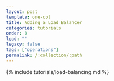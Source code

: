 ```yaml
---
layout: post
template: one-col
title: Adding a Load Balancer
categories: tutorials
order: 8
lead: ""
legacy: false
tags: ["operations"]
permalink: /:collection/:path
---
```


{% include tutorials/load-balancing.md %}
